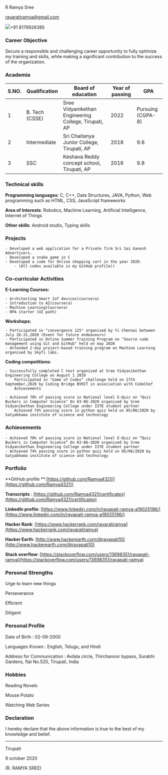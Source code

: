 R Ramya Sree

[rayaratiramya@gmail.com](mailto:rayaratiramya@gmail.com)

![](RackMultipart20200604-4-16sq6cq_html_8c34ca5fc6543282.gif)+91 8179926385

### Career Objective

Secure a responsible and challenging career opportunity to fully optimize my training and skills, while making a significant contribution to the success of the organization.

### Academia

| **S.NO.** | **Qualification** | **Board of education** | **Year of passing** | **GPA** |
| --- | --- | --- | --- | --- |
| 1 | B. Tech (CSSE) | Sree Vidyanikethan Engineering College, Tirupati, AP | 2022 | Pursuing (CGPA-8) |
| 2 | Intermediate | Sri Chaitanya Junior College, Tirupati, AP | 2018 | 9.6 |
| 3 | SSC | Keshava Reddy concept school, Tirupati, AP | 2016 | 9.8 |

### Technical skills

**Programming languages**: C, C++, Data Structures, JAVA, Python, Web programming such as HTML, CSS, JavaScript frameworks

**Area of Interests**: Robotics, Machine Learning, Artificial Intelligence, Internet of Things

**Other skills**: Android studio, Typing skills

### Projects
	- Developed a web application for a Private firm Sri Sai Ganesh Advertisers.
	- Developed a snake game in C
	- Developed a code for Online shopping cart in the year 2020.
		- (All codes available in my GitHub profile))
		
### Co-curricular Activities

**E-Learning Courses:**

	- Architecting Smart IoT devices(coursera)
	- Introduction to AI(coursera)
	- Machine Learning(Coursera)
	- RPA starter (UI path)

**Workshops:**

	- Participated in "convergence 125" organised by Yi Chennai between July 26-31,2020 (Event for future endeavours)
	- Participated in Online Summer Training Program on "Source code management using Git and GitHub" held on may 2020
	- Attended 2-day project-based training program on Machine Learning organised by Skyfi labs.
	
**Coding competitions:**

	- Successfully completed C test organized at Sree Vidyanikethan Engineering College on August 1 2019
		Participated in "Game of Codes" challenge held on 27th September,2020 by Coding Bridge BVRIT in association with CodeChef
		Achievements

	- Achieved 70% of passing score in National level E-Quiz on "Quiz Buckers in Computer Science" On 03-06-2020 organised by Sree Vidyanikethan Engineering College under ISTE student partner
		Achieved 74% passing score in python quiz held on 05/06/2020 by Satyabhama institute of science and technology
		
### Achievements
	- Achieved 70% of passing score in National level E-Quiz on “Quiz Buckers in Computer Science” On 03-06-2020 organised by Sree Vidyanikethan Engineering College under ISTE student partner
	- Achieved 74% passing score in python quiz held on 05/06/2020 by Satyabhama institute of science and technology 


### Portfolio
**GitHub profile **:[https://github.com/Ramya4321/](https://github.com/Ramya4321/)

**Transcripts** : [https://github.com/Ramya4321/certificates](https://github.com/Ramya4321/certificates)

**LinkedIn profile**: [https://www.linkedin.com/in/rayapati-ramya-a19025196/](https://www.linkedin.com/in/rayapati-ramya-a19025196/)

**Hacker Rank**: [https://www.hackerrank.com/rayaratiramya](https://www.hackerrank.com/rayaratiramya)

**Hacker Earth**: [http://www.hackerearth.com/@rayapati10](http://www.hackerearth.com/@rayapati10)

**Stack overflow**: [https://stackoverflow.com/users/13698351/rayapati-ramya](https://stackoverflow.com/users/13698351/rayapati-ramya)

### Personal Strengths

Urge to learn new things

Perseverance

Efficient

Diligent

### Personal Profile

Date of Birth : 02-09-2000

Languages Known : English, Telugu, and Hindi

Address for Communication : Avilala circle, Thirchanoor bypass, Surabhi Gardens, flat No.520, Tirupati, India

### Hobbies

Reading Novels

Mouse Potato

Watching Web Series

### Declaration

I hereby declare that the above information is true to the best of my knowledge and belief.

<hr>

Tirupati

9 october 2020

(R. RAMYA SREE)
